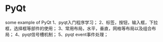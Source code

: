 # PyQt
some example of PyQt
1、pyqt入门程序学习；
2、标签，按钮，输入框，下拉框，选择框等部件的使用；
3、常用布局，水平，垂直，网格等布局以及组合布局；
4、pyqt信号槽机制；
5、pyqt event事件处理；
